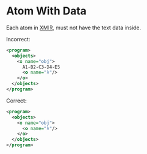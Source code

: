 # Atom With Data

Each atom in [XMIR], must not have the text data inside.

Incorrect:

```xml
<program>
  <objects>
    <o name="obj">
      A1-B2-C3-D4-E5
      <o name="λ"/>
    </o>
  </objects>
</program>
```

Correct:

```xml
<program>
  <objects>
    <o name="obj">
      <o name="λ"/>
    </o>
  </objects>
</program>
```

[XMIR]: https://news.eolang.org/2022-11-25-xmir-guide.html
